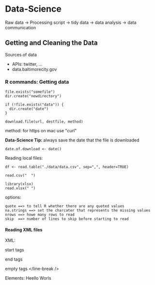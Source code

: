 Data-Science
===========


Raw data -> Processing script -> tidy data -> data analysis -> data communication

<h2>Getting and Cleaning the Data</h2>

Sources of data
<ul>
<li> APIs: twitter, ...</li>
<li> data.baltimorecity.gov </li>

</ul>


<h3> R commands: Getting data</h3>

```
file.exists("somefile")
dir.create("newdirectory")

if (!file.exists("data")) {
  dir.create("date")
}

download.file(url, destfile, method)
```

method: for https on mac use "curl"

<b> Data-Science Tip: </b> always save the date that the file is downloaded
```
date.of.download <- date()
```

Reading local files:
```
df <- read.table("./data/data.csv", sep=",", header=TRUE)

read.csv("  ")

library(xlsx)
read.xlsx(" ")
```

options:
```
quote ==> to tell R whether there are any quoted values
na.strings ==> set the charcater that represents the missing values
nrows ==> howe many rows to read 
skip  ==> number of lines to skip before starting to read
```

<h4> Reading XML files </h4>

XML:

 start tags <section>

 end tags   </section>

 empty tags   </line-break />

Elements:
 <greeeting> Heello Worls </greetin>
